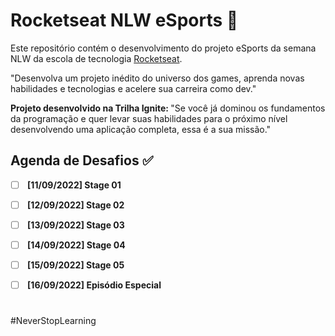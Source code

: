 # Rocketseat NLW eSports :rocket:

Este repositório contém o desenvolvimento do projeto eSports da semana NLW da escola de tecnologia [Rocketseat](https://app.rocketseat.com.br/me/helotchi).

"Desenvolva um projeto inédito do universo dos games, aprenda novas habilidades e tecnologias e acelere sua carreira como dev."

<b> Projeto desenvolvido na Trilha Ignite: </b> "Se você já dominou os fundamentos da programação e quer levar suas habilidades para o próximo nível desenvolvendo uma aplicação completa, essa é a sua missão."

## Agenda de Desafios :white_check_mark:

- [ ] <b> [11/09/2022] Stage 01 </b>

- [ ] <b> [12/09/2022] Stage 02 </b>

- [ ] <b> [13/09/2022] Stage 03 </b>

- [ ] <b> [14/09/2022] Stage 04 </b>

- [ ] <b> [15/09/2022] Stage 05 </b>

- [ ] <b> [16/09/2022] Episódio Especial </b>

#

#NeverStopLearning
